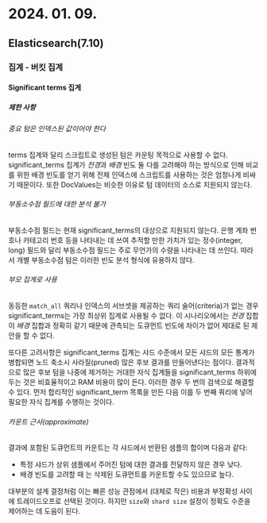 # 2024. 01. 09.

## Elasticsearch(7.10)

### 집계 - 버킷 집계

#### Significant terms 집계

##### 제한 사항

###### 중요 텀은 인덱스된 값이어야 한다

terms 집계와 달리 스크립트로 생성된 텀은 카운팅 목적으로 사용할 수 없다. significant_terms 집계가 *전경*과 *배경* 빈도 둘 다를 고려해야 하는 방식으로 인해 비교를 위한 배경 빈도를 얻기 위해 전체 인덱스에 스크립트를 사용하는 것은 엄청나게 비싸기 때문이다. 또한 DocValues는 비슷한 이유로 텀 데이터의 소스로 지원되지 않는다.

###### 부동소수점 필드에 대한 분석 불가

부동소수점 필드는 현재 significant_terms의 대상으로 지원되지 않는다. 은행 계좌 번호나 카테고리 번호 등을 나타내는 데 쓰여 추적할 만한 가치가 있는  정수(integer, long) 필드와 달리 부동소수점 필드는 주로 무언가의 수량을 나타내는 데 쓰인다. 따라서 개별 부동소수점 텀은 이러한 빈도 분석 형식에 유용하지 않다.

###### 부모 집계로 사용

동등한 `match_all` 쿼리나 인덱스의 서브셋을 제공하는 쿼리 술어(criteria)가 없는 경우 significant_terms는 가장 최상위 집계로 사용될 수 없다. 이 시나리오에서는 *전경* 집합이 *배경* 집합과 정확히 같기 때문에 관측되는 도큐먼트 빈도에 차이가 없어 제대로 된 제안을 할 수 없다.

또다른 고려사항은 significant_terms 집계는 샤드 수준에서 모든 샤드의 모든 통계가 병합되면 노드 축소시 사라질(pruned) 많은 후보 결과를 만들어낸다는 점이다. 결과적으로 많은 후보 텀을 나중에 제거하는 거대한 자식 집계들을 significant_terms 하위에 두는 것은 비효율적이고 RAM 비용이 많이 든다. 이러한 경우 두 번의 검색으로 해결할 수 있다. 먼저 합리적인 significant_term 목록을 만든 다음 이를 두 번째 쿼리에 넣어 필요한 자식 집계를 수행하는 것이다.

###### 카운트 근사(approximate)

결과에 포함된 도큐먼트의 카운트는 각 샤드에서 반환된 샘플의 합이며 다음과 같다:

- 특정 샤드가 상위 샘플에서 주어진 텀에 대한 결과를 전달하지 않은 경우 낮다.
- 배경 빈도를 고려할 때 는 삭제된 도큐먼트를 카운트할 수도 있으므로 높다.

대부분의 설계 결정처럼 이는 빠른 성능 관점에서 (대체로 작은) 비용과 부정확성 사이에 트레이드오프로 선택된 것이다. 하지만 `size`와 `shard size` 설정이 정확도 수준을 제어하는 데 도움이 된다.